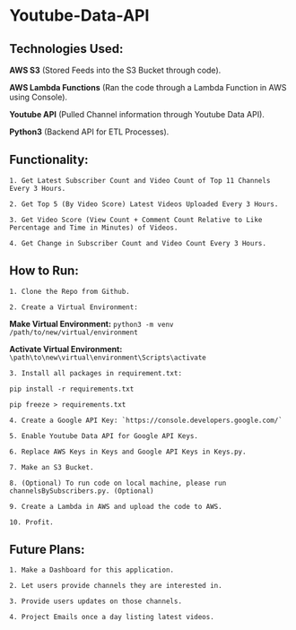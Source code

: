 Youtube-Data-API
===

Technologies Used:
---

__AWS S3__ (Stored Feeds into the S3 Bucket through code).

__AWS Lambda Functions__ (Ran the code through a Lambda Function in AWS using Console).

__Youtube API__ (Pulled Channel information through Youtube Data API).

__Python3__ (Backend API for ETL Processes).

Functionality:
---

    1. Get Latest Subscriber Count and Video Count of Top 11 Channels Every 3 Hours.
    
    2. Get Top 5 (By Video Score) Latest Videos Uploaded Every 3 Hours.
    
    3. Get Video Score (View Count + Comment Count Relative to Like Percentage and Time in Minutes) of Videos.
    
    4. Get Change in Subscriber Count and Video Count Every 3 Hours.

How to Run:
---

    1. Clone the Repo from Github.

    2. Create a Virtual Environment:

__Make Virtual Environment:__ `python3 -m venv /path/to/new/virtual/environment`

__Activate Virtual Environment:__ `\path\to\new\virtual\environment\Scripts\activate`

    3. Install all packages in requirement.txt:

`pip install -r requirements.txt`

`pip freeze > requirements.txt`
    
    4. Create a Google API Key: `https://console.developers.google.com/`

    5. Enable Youtube Data API for Google API Keys.

    6. Replace AWS Keys in Keys and Google API Keys in Keys.py.

    7. Make an S3 Bucket.

    8. (Optional) To run code on local machine, please run channelsBySubscribers.py. (Optional)

    9. Create a Lambda in AWS and upload the code to AWS.

    10. Profit.

Future Plans:
---

    1. Make a Dashboard for this application.
    
    2. Let users provide channels they are interested in.
    
    3. Provide users updates on those channels.
    
    4. Project Emails once a day listing latest videos.

